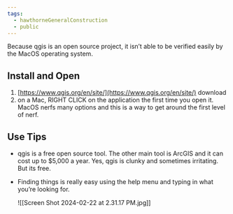 ```yaml
---
tags:
  - hawthorneGeneralConstruction
  - public
---
```

Because qgis is an open source project, it isn’t able to be verified easily by the MacOS operating system.

## Install and Open

1. [https://www.qgis.org/en/site/](https://www.qgis.org/en/site/) download
2. on a Mac, RIGHT CLICK on the application the first time you open it. MacOS nerfs many options and this is a way to get around the first level of nerf.

## Use Tips

- qgis is a free open source tool. The other main tool is ArcGIS and it can cost up to $5,000 a year. Yes, qgis is clunky and sometimes irritating. But its free.
- Finding things is really easy using the help menu and typing in what you’re looking for.
  
  ![[Screen Shot 2024-02-22 at 2.31.17 PM.jpg]]